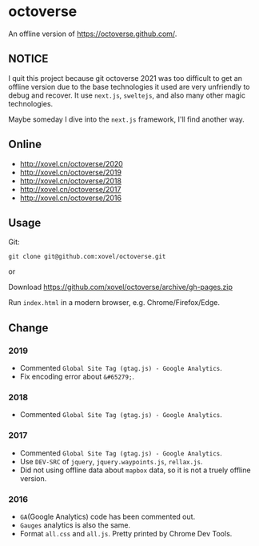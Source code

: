 # octoverse

An offline version of <https://octoverse.github.com/>.

## NOTICE

I quit this project because git octoverse 2021 was too difficult to get an offline version due to the base technologies it used are very unfriendly to debug and recover. It use `next.js`, `sweltejs`, and also many other magic technologies.

Maybe someday I dive into the `next.js` framework, I'll find another way.

## Online

- <http://xovel.cn/octoverse/2020>
- <http://xovel.cn/octoverse/2019>
- <http://xovel.cn/octoverse/2018>
- <http://xovel.cn/octoverse/2017>
- <http://xovel.cn/octoverse/2016>

## Usage

Git:

```
git clone git@github.com:xovel/octoverse.git
```

or

Download <https://github.com/xovel/octoverse/archive/gh-pages.zip>

Run `index.html` in a modern browser, e.g. Chrome/Firefox/Edge.

## Change

### 2019

- Commented `Global Site Tag (gtag.js) - Google Analytics`.
- Fix encoding error about `&#65279;`.

### 2018

- Commented `Global Site Tag (gtag.js) - Google Analytics`.

### 2017

- Commented `Global Site Tag (gtag.js) - Google Analytics`.
- Use `DEV-SRC` of `jquery`, `jquery.waypoints.js`, `rellax.js`.
- Did not using offline data about `mapbox` data, so it is not a truely offline version.

### 2016

- `GA`(Google Analytics) code has been commented out.
- `Gauges` analytics is also the same.
- Format `all.css` and `all.js`. Pretty printed by Chrome Dev Tools.
